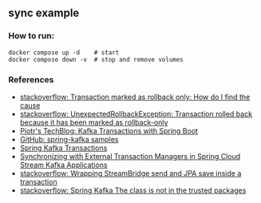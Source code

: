 sync example
---

### How to run:
```shell
docker compose up -d    # start
docker compose down -v  # stop and remove volumes
```

### References
- [stackoverflow: Transaction marked as rollback only: How do I find the cause](https://stackoverflow.com/questions/19302196/transaction-marked-as-rollback-only-how-do-i-find-the-cause/19312020#19312020)
- [stackoverflow: UnexpectedRollbackException: Transaction rolled back because it has been marked as rollback-only](https://stackoverflow.com/questions/19349898/unexpectedrollbackexception-transaction-rolled-back-because-it-has-been-marked)
- [Piotr's TechBlog: Kafka Transactions with Spring Boot](https://piotrminkowski.com/2022/10/29/kafka-transactions-with-spring-boot/)
- [GitHub: spring-kafka samples](https://github.com/spring-projects/spring-kafka/tree/main/samples)
- [Spring Kafka Transactions](https://docs.spring.io/spring-kafka/reference/kafka/transactions.html)
- [Synchronizing with External Transaction Managers in Spring Cloud Stream Kafka Applications](https://spring.io/blog/2023/10/04/synchronizing-with-external-transaction-managers-in-spring-cloud-stream)
- [stackoverflow: Wrapping StreamBridge send and JPA save inside a transaction](https://stackoverflow.com/questions/68460690/wrapping-streambridge-send-and-jpa-save-inside-a-transaction)
- [stackoverflow: Spring Kafka The class is not in the trusted packages](https://stackoverflow.com/questions/51688924/spring-kafka-the-class-is-not-in-the-trusted-packages)
